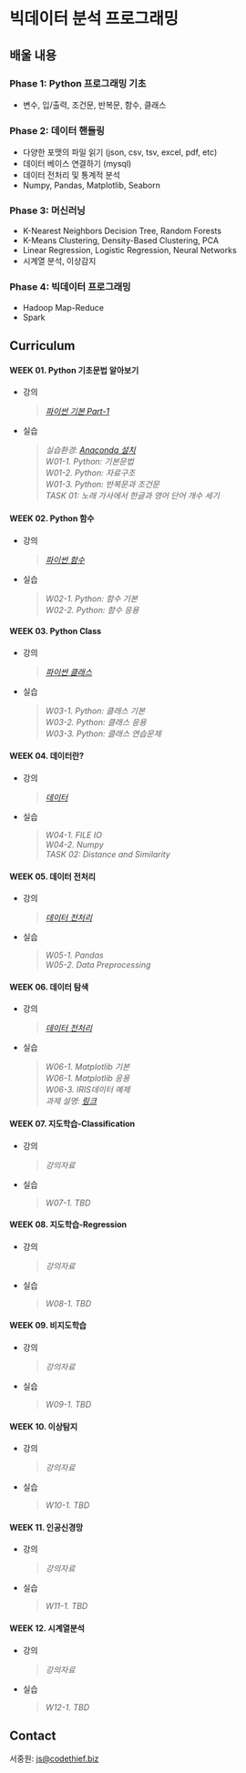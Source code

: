 # 빅데이터 분석 프로그래밍

## 배울 내용
### Phase 1: Python 프로그래밍 기초
- 변수, 입/출력, 조건문, 반복문, 함수, 클래스

### Phase 2: 데이터 핸들링
- 다양한 포맷의 파일 읽기 (json, csv, tsv, excel, pdf, etc)
- 데이터 베이스 연결하기 (mysql)
- 데이터 전처리 및 통계적 분석
- Numpy, Pandas, Matplotlib, Seaborn

### Phase 3: 머신러닝
- K-Nearest Neighbors Decision Tree, Random Forests
- K-Means Clustering, Density-Based Clustering, PCA
- Linear Regression, Logistic Regression, Neural Networks
- 시계열 분석, 이상감지
### Phase 4: 빅데이터 프로그래밍
- Hadoop Map-Reduce
- Spark

## Curriculum

#### WEEK 01. Python 기초문법 알아보기
- 강의
  > _[파이썬 기본 Part-1](https://github.com/thejungwon/bigdata-analysis-programming/blob/master/lecture/week-01.pdf)_
- 실습  
  > _실습환경: [Anaconda 설치  ](https://www.anaconda.com/products/individual)_  
  > _W01-1. Python: 기본문법_  
  > _W01-2. Python: 자료구조_  
  > _W01-3. Python: 반복문과 조건문_  
  > _TASK 01: 노래 가사에서 한글과 영어 단어 개수 세기_  

#### WEEK 02. Python 함수
- 강의
  > _[파이썬 함수](https://github.com/thejungwon/bigdata-analysis-programming/blob/master/lecture/week-02.pdf)_
- 실습  
  > _W02-1. Python: 함수 기본_  
  > _W02-2. Python: 함수 응용_  
#### WEEK 03. Python Class
- 강의
  > _[파이썬 클래스](https://github.com/thejungwon/bigdata-analysis-programming/blob/master/lecture/week-03.pdf)_
- 실습  
  > _W03-1. Python: 클래스 기본_  
  > _W03-2. Python: 클래스 응용_  
  > _W03-3. Python: 클래스 연습문제_  

#### WEEK 04. 데이터란?
- 강의
  > _[데이터](https://github.com/thejungwon/bigdata-analysis-programming/blob/master/lecture/week-04.pdf)_
- 실습  
  > _W04-1. FILE IO_  
  > _W04-2. Numpy_  
  > _TASK 02: Distance and Similarity_  

#### WEEK 05. 데이터 전처리
- 강의
  > _[데이터 전처리](https://github.com/thejungwon/bigdata-analysis-programming/blob/master/lecture/week-05.pdf)_
- 실습  
  > _W05-1. Pandas_  
  > _W05-2. Data Preprocessing_  

#### WEEK 06. 데이터 탐색
- 강의
  > _[데이터 전처리](https://github.com/thejungwon/bigdata-analysis-programming/blob/master/lecture/week-06.pdf)_
- 실습  
  > _W06-1. Matplotlib 기본_  
  > _W06-1. Matplotlib 응용_  
  > _W06-3. IRIS데이터 예제_   
  > _과제 설명: [링크](https://yscec.yonsei.ac.kr/mod/assign/view.php?id=1750217)_   
#### WEEK 07. 지도학습-Classification
- 강의
  > _강의자료_
- 실습  
  > _W07-1. TBD_  

#### WEEK 08. 지도학습-Regression
- 강의
  > _강의자료_
- 실습  
  > _W08-1. TBD_  

#### WEEK 09. 비지도학습
- 강의
  > _강의자료_
- 실습  
  > _W09-1. TBD_  
#### WEEK 10. 이상탐지
- 강의
  > _강의자료_
- 실습  
  > _W10-1. TBD_  
#### WEEK 11. 인공신경망
- 강의
  > _강의자료_
- 실습  
  > _W11-1. TBD_  
#### WEEK 12. 시계열분석
- 강의
  > _강의자료_
- 실습  
  > _W12-1. TBD_  


## Contact
서중원: [js@codethief.biz](js@codethief.biz)
